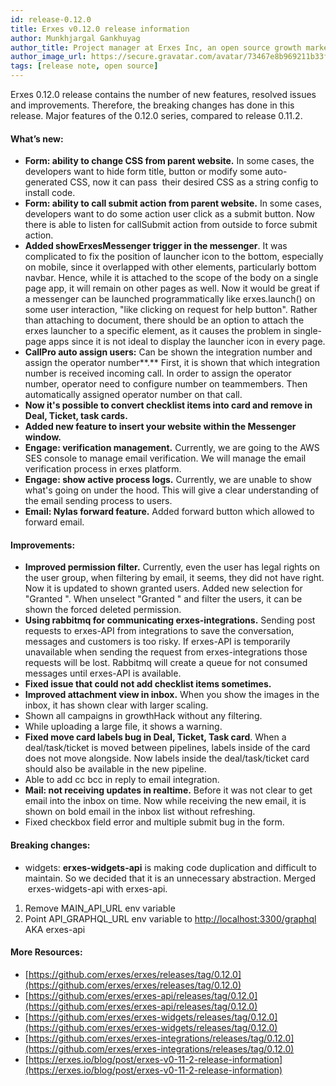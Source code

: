 ```yaml
---
id: release-0.12.0
title: Erxes v0.12.0 release information
author: Munkhjargal Gankhuyag
author_title: Project manager at Erxes Inc, an open source growth marketing platform
author_image_url: https://secure.gravatar.com/avatar/73467e8b969211b33f8d7f8fa30dc854?s=96&d=mm&r=g
tags: [release note, open source]
---
```




Erxes 0.12.0 release contains the number of new features, resolved issues and improvements. Therefore, the breaking changes has done in this release. Major features of the 0.12.0 series, compared to release 0.11.2\.

<!--truncate-->

#### What’s new:

*   **Form: ability to change CSS from parent website.** In some cases, the developers want to hide form title, button or modify some auto-generated CSS, now it can pass  their desired CSS as a string config to install code.
*   **Form: ability to call submit action from parent website.** In some cases, developers want to do some action user click as a submit button. Now there is able to listen for callSubmit action from outside to force submit action.
*   **Added showErxesMessenger trigger in the messenger**. It was complicated to fix the position of launcher icon to the bottom, especially on mobile, since it overlapped with other elements, particularly bottom navbar. Hence, while it is attached to the scope of the body on a single page app, it will remain on other pages as well. Now it would be great if a messenger can be launched programmatically like erxes.launch() on some user interaction, "like clicking on request for help button". Rather than attaching to document, there should be an option to attach the erxes launcher to a specific element, as it causes the problem in single-page apps since it is not ideal to display the launcher icon in every page.
*   **CallPro auto assign users:** Can be shown the integration number and assign the operator number**.** First, it is shown that which integration number is received incoming call. In order to assign the operator number, operator need to configure number on teammembers. Then automatically assigned operator number on that call.
*   **Now it's possible to convert checklist items into card and remove in Deal, Ticket, task cards.**
*   **Added new feature to insert your website within the Messenger window.**
*   **Engage: verification management.** Currently, we are going to the AWS SES console to manage email verification. We will manage the email verification process in erxes platform.
*   **Engage: show active process logs.** Currently, we are unable to show what's going on under the hood. This will give a clear understanding of the email sending process to users.
*   **Email: Nylas forward feature.** Added forward button which allowed to forward email.

#### Improvements:

*   **Improved permission filter.** Currently, even the user has legal rights on the user group, when filtering by email, it seems, they did not have right. Now it is updated to shown granted users. Added new selection for "Granted ". When unselect "Granted " and filter the users, it can be shown the forced deleted permission.
*   **Using rabbitmq for communicating erxes-integrations.** Sending post requests to erxes-API from integrations to save the conversation, messages and customers is too risky. If erxes-API is temporarily unavailable when sending the request from erxes-integrations those requests will be lost. Rabbitmq will create a queue for not consumed messages until erxes-API is available.
*   **Fixed issue that could not add checklist items sometimes.**
*   **Improved attachment view in inbox.** When you show the images in the inbox, it has shown clear with larger scaling.
*   Shown all campaigns in growthHack without any filtering.
*   While uploading a large file, it shows a warning.
*   **Fixed move card labels bug in Deal, Ticket, Task card**. When a deal/task/ticket is moved between pipelines, labels inside of the card does not move alongside. Now labels inside the deal/task/ticket card should also be available in the new pipeline.
*   Able to add cc bcc in reply to email integration.
*   **Mail: not receiving updates in realtime.** Before it was not clear to get email into the inbox on time. Now while receiving the new email, it is shown on bold email in the inbox list without refreshing.
*   Fixed checkbox field error and multiple submit bug in the form.  

#### Breaking changes:

*   widgets: **erxes-widgets-api** is making code duplication and difficult to maintain. So we decided that it is an unnecessary abstraction. Merged  erxes-widgets-api with erxes-api.

1.  Remove MAIN_API_URL env variable
2.  Point API_GRAPHQL_URL env variable to [http://localhost:3300/graphql](http://localhost:3300/graphql) AKA erxes-api

#### More Resources:

*   [https://github.com/erxes/erxes/releases/tag/0.12.0](https://github.com/erxes/erxes/releases/tag/0.12.0)
*   [https://github.com/erxes/erxes-api/releases/tag/0.12.0](https://github.com/erxes/erxes-api/releases/tag/0.12.0)
*   [https://github.com/erxes/erxes-widgets/releases/tag/0.12.0](https://github.com/erxes/erxes-widgets/releases/tag/0.12.0)
*   [https://github.com/erxes/erxes-integrations/releases/tag/0.12.0](https://github.com/erxes/erxes-integrations/releases/tag/0.12.0)
*   [https://erxes.io/blog/post/erxes-v0-11-2-release-information](https://erxes.io/blog/post/erxes-v0-11-2-release-information)